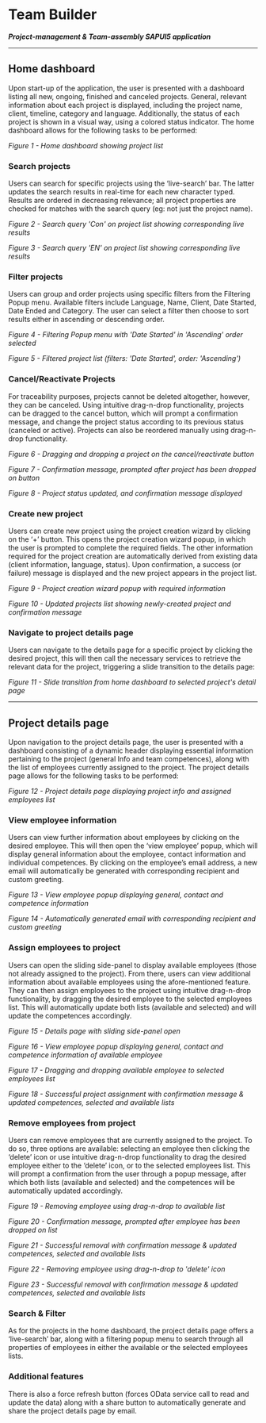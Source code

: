 # Team Builder
***Project-management & Team-assembly SAPUI5 application***

***

## Home dashboard

Upon start-up of the application, the user is presented with a dashboard listing all new, ongoing, finished and canceled projects. General, relevant information about each project is displayed, including the project name, client, timeline, category and language. Additionally, the status of each project is shown in a visual way, using a colored status indicator. The home dashboard allows for the following tasks to be performed:

 
*Figure 1 - Home dashboard showing project list*


### Search projects
Users can search for specific projects using the ‘live-search’ bar. The latter updates the search results in real-time for each new character typed. Results are ordered in decreasing relevance; all project properties are checked for matches with the search query (eg: not just the project name).
 
*Figure 2 - Search query 'Con' on project list showing corresponding live results*
 
*Figure 3 - Search query 'EN' on project list showing corresponding live results*


### Filter projects
Users can group and order projects using specific filters from the Filtering Popup menu. Available filters include Language, Name, Client, Date Started, Date Ended and Category. The user can select a filter then choose to sort results either in ascending or descending order.

*Figure 4 - Filtering Popup menu with 'Date Started' in 'Ascending' order selected*
 
*Figure 5 - Filtered project list (filters: 'Date Started', order: 'Ascending')*

### Cancel/Reactivate Projects
For traceability purposes, projects cannot be deleted altogether, however, they can be canceled. Using intuitive drag-n-drop functionality, projects can be dragged to the cancel button, which will prompt a confirmation message, and change the project status according to its previous status (canceled or active). Projects can also be reordered manually using drag-n-drop functionality.
 
*Figure 6 - Dragging and dropping a project on the cancel/reactivate button*
 
*Figure 7 - Confirmation message, prompted after project has been dropped on button*
 
*Figure 8 - Project status updated, and confirmation message displayed*

### Create new project
Users can create new project using the project creation wizard by clicking on the ‘+’ button. This opens the project creation wizard popup, in which the user is prompted to complete the required fields. The other information required for the project creation are automatically derived from existing data (client information, language, status). Upon confirmation, a success (or failure) message is displayed and the new project appears in the project list.
 
*Figure 9 - Project creation wizard popup with required information*

*Figure 10 - Updated projects list showing newly-created project and confirmation message*

### Navigate to project details page
Users can navigate to the details page for a specific project by clicking the desired project, this will then call the necessary services to retrieve the relevant data for the project, triggering a slide transition to the details page:
 
*Figure 11 - Slide transition from home dashboard to selected project's detail page*
 
***

## Project details page

Upon navigation to the project details page, the user is presented with a dashboard consisting of a dynamic header displaying essential information pertaining to the project (general Info and team competences), along with the list of employees currently assigned to the project. The project details page allows for the following tasks to be performed:
 
*Figure 12 - Project details page displaying project info and assigned employees list*

### View employee information
Users can view further information about employees by clicking on the desired employee. This will then open the ‘view employee’ popup, which will display general information about the employee, contact information and individual competences. By clicking on the employee’s email address, a new email will automatically be generated with corresponding recipient and custom greeting.
 
*Figure 13 - View employee popup displaying general, contact and competence information*
 
*Figure 14 - Automatically generated email with corresponding recipient and custom greeting*

###	Assign employees to project
Users can open the sliding side-panel to display available employees (those not already assigned to the project). From there, users can view additional information about available employees using the afore-mentioned feature. They can then assign employees to the project using intuitive drag-n-drop functionality, by dragging the desired employee to the selected employees list. This will automatically update both lists (available and selected) and will update the competences accordingly.
 
*Figure 15 - Details page with sliding side-panel open*
 
*Figure 16 - View employee popup displaying general, contact and competence information of available employee*

*Figure 17 - Dragging and dropping available employee to selected employees list*

*Figure 18 - Successful project assignment with confirmation message & updated competences, selected and available lists*

###	Remove employees from project
Users can remove employees that are currently assigned to the project. To do so, three options are available: selecting an employee then clicking the ‘delete’ icon or use intuitive drag-n-drop functionality to drag the desired employee either to the ‘delete’ icon, or to the selected employees list. This will prompt a confirmation from the user through a popup message, after which both lists (available and selected) and the competences will be automatically updated accordingly.
 
*Figure 19 - Removing employee using drag-n-drop to available list*

*Figure 20 - Confirmation message, prompted after employee has been dropped on list*

*Figure 21 - Successful removal with confirmation message & updated competences, selected and available lists*

*Figure 22 - Removing employee using drag-n-drop to 'delete' icon*
 
*Figure 23 - Successful removal with confirmation message & updated competences, selected and available lists*

###	Search & Filter
As for the projects in the home dashboard, the project details page offers a ‘live-search’ bar, along with a filtering popup menu to search through all properties of employees in either the available or the selected employees lists.

###	Additional features
There is also a force refresh button (forces OData service call to read and update the data) along with a share button to automatically generate and share the project details page by email.
